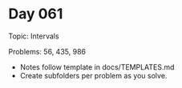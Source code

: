 # Day 061

Topic: Intervals

Problems: 56, 435, 986

- Notes follow template in docs/TEMPLATES.md
- Create subfolders per problem as you solve.